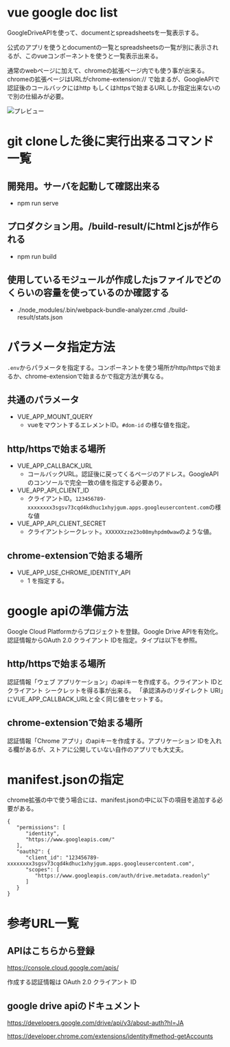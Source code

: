 # vue google doc list

GoogleDriveAPIを使って、documentとspreadsheetsを一覧表示する。

公式のアプリを使うとdocumentの一覧とspreadsheetsの一覧が別に表示されるが、このvueコンポーネントを使うと一覧表示出来る。

通常のwebページに加えて、chromeの拡張ページ内でも使う事が出来る。chromeの拡張ページはURLがchrome-extension:// で始まるが、GoogleAPIで認証後のコールバックにはhttp もしくはhttpsで始まるURLしか指定出来ないので別の仕組みが必要。

![プレビュー](http://i.imgur.com/xxxx.png )

# git cloneした後に実行出来るコマンド一覧

## 開発用。サーバを起動して確認出来る
- npm run serve

## プロダクション用。/build-result/にhtmlとjsが作られる
- npm run build

## 使用しているモジュールが作成したjsファイルでどのくらいの容量を使っているのか確認する
-  ./node_modules/.bin/webpack-bundle-analyzer.cmd ./build-result/stats.json

# パラメータ指定方法

`.env`からパラメータを指定する。コンポーネントを使う場所がhttp/httpsで始まるか、chrome-extensionで始まるかで指定方法が異なる。

## 共通のパラメータ

- VUE_APP_MOUNT_QUERY
  - vueをマウントするエレメントID。`#dom-id` の様な値を指定。

## http/httpsで始まる場所

- VUE_APP_CALLBACK_URL
   - コールバックURL。認証後に戻ってくるページのアドレス。GoogleAPIのコンソールで完全一致の値を指定する必要あり。
- VUE_APP_API_CLIENT_ID
   - クライアントID。`123456789-xxxxxxxx3sgsv73cqd4kdhuc1xhyjgum.apps.googleusercontent.com`の様な値
- VUE_APP_API_CLIENT_SECRET
   - クライアントシークレット。`XXXXXXzze23o08myhpdm0waw`のような値。

## chrome-extensionで始まる場所

- VUE_APP_USE_CHROME_IDENTITY_API
   - 1 を指定する。

# google apiの準備方法

Google Cloud Platformからプロジェクトを登録。Google Drive APIを有効化。認証情報からOAuth 2.0 クライアント IDを指定。タイプは以下を参照。

## http/httpsで始まる場所

認証情報「ウェブ アプリケーション」のapiキーを作成する。クライアント IDとクライアント シークレットを得る事が出来る。
「承認済みのリダイレクト URI」にVUE_APP_CALLBACK_URLと全く同じ値をセットする。

## chrome-extensionで始まる場所

認証情報「Chrome アプリ」のapiキーを作成する。アプリケーション IDを入れる欄があるが、ストアに公開していない自作のアプリでも大丈夫。

# manifest.jsonの指定

chrome拡張の中で使う場合には、manifest.jsonの中に以下の項目を追加する必要がある。

```
{
   "permissions": [
      "identity",
      "https://www.googleapis.com/"
   ],
   "oauth2": {
      "client_id": "123456789-xxxxxxxx3sgsv73cqd4kdhuc1xhyjgum.apps.googleusercontent.com",
      "scopes": [
         "https://www.googleapis.com/auth/drive.metadata.readonly"
      ]
   }
}

```


# 参考URL一覧

## APIはこちらから登録

https://console.cloud.google.com/apis/

作成する認証情報は OAuth 2.0 クライアント ID


## google drive apiのドキュメント

https://developers.google.com/drive/api/v3/about-auth?hl=JA

https://developer.chrome.com/extensions/identity#method-getAccounts

